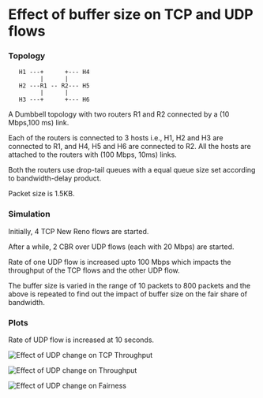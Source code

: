 # Effect of buffer size on TCP and UDP flows


### Topology

       H1 ---+      +--- H4
             |      |
       H2 ---R1 -- R2--- H5
             |      |
       H3 ---+      +--- H6

A Dumbbell topology with two routers R1 and R2 connected by a (10 Mbps,100 ms) link.

Each of the routers is connected to 3 hosts
i.e., H1, H2 and H3 are connected to R1,
and H4, H5 and H6 are connected to R2.
All the hosts are attached to the routers with (100 Mbps, 10ms) links.

Both the routers use drop-tail queues with a equal queue size set according to bandwidth-delay product.

Packet size is 1.5KB.

### Simulation

Initially, 4 TCP New Reno flows are started.

After a while, 2 CBR over UDP flows (each with 20 Mbps) are started.

Rate of one UDP flow is increased upto 100 Mbps which impacts the throughput of the TCP flows and the other UDP flow.

The buffer size is varied in the range of 10 packets to 800 packets and the above is repeated to find out the impact of buffer size on the fair share of bandwidth.

### Plots

Rate of UDP flow is increased at 10 seconds.

![Effect of UDP change on TCP Throughput](https://github.com/swapagarwal/ns3-simulation/blob/master/plot-2d-effect-of-udp-on-tcp-throughput.png)

![Effect of UDP change on Throughput](https://github.com/swapagarwal/ns3-simulation/blob/master/plot-2d-effect-of-udp-on-throughput.png)

![Effect of UDP change on Fairness](https://github.com/swapagarwal/ns3-simulation/blob/master/plot-2d-effect-of-udp-on-fairness.png)
